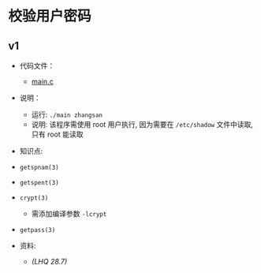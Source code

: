 # 校验用户密码

## v1

- 代码文件：
  - [main.c](./v1/main.c)

- 说明：
  - 运行: `./main zhangsan`
  - 说明: 该程序需使用 root 用户执行, 因为需要在 `/etc/shadow` 文件中读取, 只有 root 能读取

- 知识点:
- `getspnam(3)`
- `getspent(3)`
- `crypt(3)`
  - 需添加编译参数 `-lcrypt`
- `getpass(3)`

- 资料:
  - _(LHQ 28.7)_
